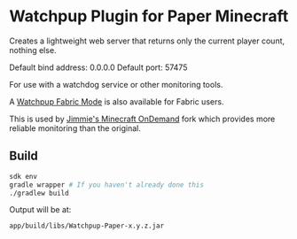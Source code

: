 # Watchpup Plugin for Paper Minecraft

Creates a lightweight web server that returns only the current player count, nothing else.

Default bind address: 0.0.0.0
Default port: 57475

For use with a watchdog service or other monitoring tools.

A [Watchpup Fabric Mode](https://github.com/j1mmie/minecraft-watchpup-fabric) is also available for Fabric users.

This is used by [Jimmie's Minecraft OnDemand](https://github.com/j1mmie/minecraft-ondemand) fork which provides more reliable monitoring than the original.

## Build

```bash
sdk env
gradle wrapper # If you haven't already done this
./gradlew build
```

Output will be at:
```
app/build/libs/Watchpup-Paper-x.y.z.jar
```
